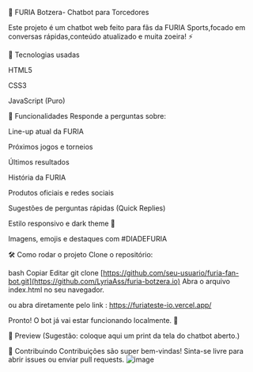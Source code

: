 🐾 FURIA Botzera- Chatbot para Torcedores

Este projeto é um chatbot web feito para fãs da FURIA Sports,focado em conversas rápidas,conteúdo atualizado e muita zoeira! ⚡️

🚀 Tecnologias usadas

HTML5

CSS3

JavaScript (Puro)

🎯 Funcionalidades
Responde a perguntas sobre:

Line-up atual da FURIA

Próximos jogos e torneios

Últimos resultados

História da FURIA

Produtos oficiais e redes sociais

Sugestões de perguntas rápidas (Quick Replies)

Estilo responsivo e dark theme 🖤

Imagens, emojis e destaques com #DIADEFURIA

🛠 Como rodar o projeto
Clone o repositório:

bash
Copiar
Editar
git clone [https://github.com/seu-usuario/furia-fan-bot.git](https://github.com/LyriaAss/furia-botzera.io)
Abra o arquivo index.html no seu navegador.

 ou abra diretamente pelo link : https://furiateste-io.vercel.app/

Pronto! O bot já vai estar funcionando localmente. 🦁

📸 Preview
(Sugestão: coloque aqui um print da tela do chatbot aberto.)

🤝 Contribuindo
Contribuições são super bem-vindas! Sinta-se livre para abrir issues ou enviar pull requests.
![image](https://github.com/user-attachments/assets/d5bf9dcc-df86-4bfc-8021-48917d320477)
